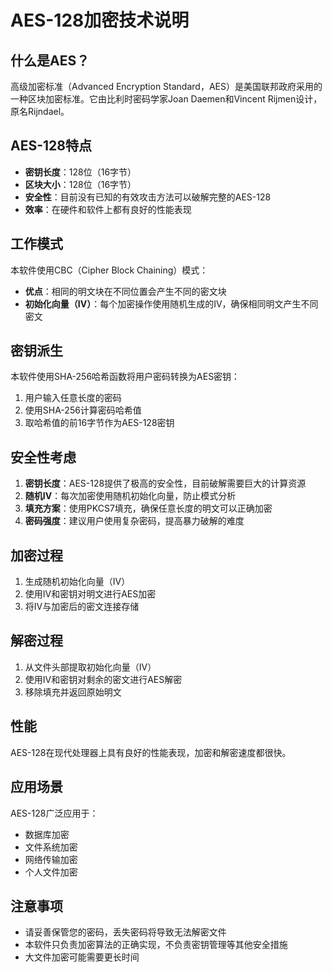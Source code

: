 # AES-128加密技术说明

## 什么是AES？
高级加密标准（Advanced Encryption Standard，AES）是美国联邦政府采用的一种区块加密标准。它由比利时密码学家Joan Daemen和Vincent Rijmen设计，原名Rijndael。

## AES-128特点
- **密钥长度**：128位（16字节）
- **区块大小**：128位（16字节）
- **安全性**：目前没有已知的有效攻击方法可以破解完整的AES-128
- **效率**：在硬件和软件上都有良好的性能表现

## 工作模式
本软件使用CBC（Cipher Block Chaining）模式：
- **优点**：相同的明文块在不同位置会产生不同的密文块
- **初始化向量（IV）**：每个加密操作使用随机生成的IV，确保相同明文产生不同密文

## 密钥派生
本软件使用SHA-256哈希函数将用户密码转换为AES密钥：
1. 用户输入任意长度的密码
2. 使用SHA-256计算密码哈希值
3. 取哈希值的前16字节作为AES-128密钥

## 安全性考虑
1. **密钥长度**：AES-128提供了极高的安全性，目前破解需要巨大的计算资源
2. **随机IV**：每次加密使用随机初始化向量，防止模式分析
3. **填充方案**：使用PKCS7填充，确保任意长度的明文可以正确加密
4. **密码强度**：建议用户使用复杂密码，提高暴力破解的难度

## 加密过程
1. 生成随机初始化向量（IV）
2. 使用IV和密钥对明文进行AES加密
3. 将IV与加密后的密文连接存储

## 解密过程
1. 从文件头部提取初始化向量（IV）
2. 使用IV和密钥对剩余的密文进行AES解密
3. 移除填充并返回原始明文

## 性能
AES-128在现代处理器上具有良好的性能表现，加密和解密速度都很快。

## 应用场景
AES-128广泛应用于：
- 数据库加密
- 文件系统加密
- 网络传输加密
- 个人文件加密

## 注意事项
- 请妥善保管您的密码，丢失密码将导致无法解密文件
- 本软件只负责加密算法的正确实现，不负责密钥管理等其他安全措施
- 大文件加密可能需要更长时间